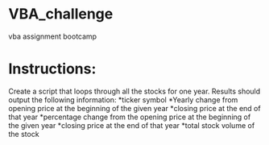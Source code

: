 # VBA_challenge
vba assignment bootcamp
# Instructions:
Create a script that loops through all the stocks for one year. Results should output the following information:
  *ticker symbol
  *Yearly change from opening price at the beginning of the given year 
  *closing price at the end of that year
  *percentage change from the opening price at the beginning of the given year
  *closing price at the end of that year
  *total stock volume of the stock

